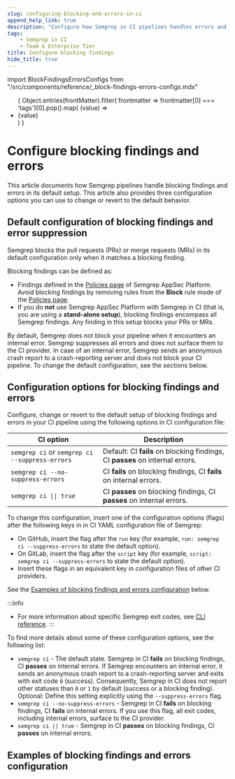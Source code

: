 ```yaml
---
slug: configuring-blocking-and-errors-in-ci
append_help_link: true
description: "Configure how Semgrep in CI pipelines handles errors and blocks findings."
tags:
    - Semgrep in CI
    - Team & Enterprise Tier
title: Configure blocking findings
hide_title: true
---
```



import BlockFindingsErrorsConfigs from "/src/components/reference/_block-findings-errors-configs.mdx"

<ul id="tag__badge-list">
{
Object.entries(frontMatter).filter(
    frontmatter => frontmatter[0] === 'tags')[0].pop().map(
    (value) => <li class='tag__badge-item'>{value}</li> )
}
</ul>

# Configure blocking findings and errors

This article documents how Semgrep pipelines handle blocking findings and errors in its default setup. This article also provides three configuration options you can use to change or revert to the default behavior.

## Default configuration of blocking findings and error suppression

Semgrep blocks the pull requests (PRs) or merge requests (MRs) in its default configuration only when it matches a blocking finding.

Blocking findings can be defined as:

- Findings defined in the [Policies page](https://semgrep.dev/orgs/-/policies) of Semgrep AppSec Platform. Avoid blocking findings by removing rules from the **Block** rule mode of the [Policies page](https://semgrep.dev/orgs/-/policies).
- If you do **not** use Semgrep AppSec Platform with Semgrep in CI (that is, you are using a **stand-alone setup**), blocking findings encompass all Semgrep findings. Any finding in this setup blocks your PRs or MRs.

By default, Semgrep does not block your pipeline when it encounters an internal error. Semgrep suppresses all errors and does not surface them to the CI provider. In case of an internal error, Semgrep sends an anonymous crash report to a crash-reporting server and does not block your CI pipeline. To change the default configuration, see the sections below.

## Configuration options for blocking findings and errors

Configure, change or revert to the default setup of blocking findings and errors in your CI pipeline using the following options in CI configuration file:

| CI option                                      | Description                         |
|------------------------------------------------|-------------------------------------|
| `semgrep ci` or `semgrep ci --suppress-errors` | Default: CI **fails** on blocking findings, CI **passes** on internal errors.  |
| `semgrep ci --no-suppress-errors`              | CI **fails** on blocking findings, CI **fails** on internal errors.            |
| <code>semgrep ci &vert;&vert; true</code>      | CI **passes** on blocking findings, CI **passes** on internal errors.          |

To change this configuration, insert one of the configuration options (flags) after the following keys in in CI YAML configuration file of Semgrep:
- On GitHub, insert the flag after the `run` key (for example, `run: semgrep ci --suppress-errors` to state the default option).
- On GitLab, insert the flag after the `script` key (for example, `script: semgrep ci --suppress-errors` to state the default option).
- Insert these flags in an equivalent key in configuration files of other CI providers.

See the [Examples of blocking findings and errors configuration](#examples-of-blocking-findings-and-errors-configuration) below.

:::info
- For more information about specific Semgrep exit codes, see [CLI reference](/cli-reference#exit-codes).
:::

To find more details about some of these configuration options, see the following list:

- `semgrep ci` - The default state. Semgrep in CI **fails** on blocking findings, CI **passes** on internal errors. If Semgrep encounters an internal error, it sends an anonymous crash report to a crash-reporting server and exits with exit code `0` (success). Consequently, Semgrep in CI does not report other statuses than `0` or `1` by default (success or a blocking finding). Optional: Define this setting explicitly using the `--suppress-errors` flag.
- `semgrep ci --no-suppress-errors` - Semgrep in CI **fails** on blocking findings, CI **fails** on internal errors. If you use this flag, all exit codes, including internal errors, surface to the CI provider.
- `semgrep ci || true` - Semgrep in CI **passes** on blocking findings, CI **passes** on internal errors.

## Examples of blocking findings and errors configuration

<BlockFindingsErrorsConfigs />
